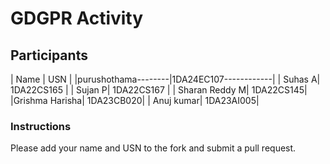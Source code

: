 # GDGPR Activity

## Participants

| Name   | USN        |
|purushothama--------|1DA24EC107------------|
| Suhas A| 1DA22CS165 |
| Sujan P| 1DA22CS167 |
| Sharan Reddy M| 1DA22CS145|
|Grishma Harisha| 1DA23CB020|
| Anuj kumar| 1DA23AI005|

### Instructions
Please add your name and USN to the fork and submit a pull request.

